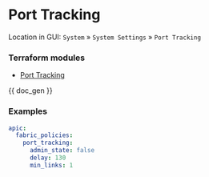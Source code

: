 # Port Tracking

Location in GUI:
`System` » `System Settings` » `Port Tracking`

### Terraform modules

* [Port Tracking](https://registry.terraform.io/modules/netascode/port-tracking/aci/latest)

{{ doc_gen }}

### Examples

```yaml
apic:
  fabric_policies:
    port_tracking:
      admin_state: false
      delay: 130
      min_links: 1
```
